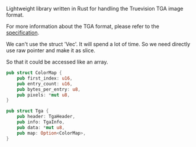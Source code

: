 Lightweight library written in Rust for handling the Truevision TGA image format.

For more information about the TGA format, please refer to the [specification](http://www.dca.fee.unicamp.br/~martino/disciplinas/ea978/tgaffs.pdf).

We can't use the struct 'Vec'. It will spend a lot of time. So we need directly use raw pointer and make it as slice.

So that it could be accessed like an array.


```rust
pub struct ColorMap {
    pub first_index: u16,
    pub entry_count: u16,
    pub bytes_per_entry: u8,
    pub pixels: *mut u8,
}

pub struct Tga {
    pub header: TgaHeader,
    pub info: TgaInfo,
    pub data: *mut u8,
    pub map: Option<ColorMap>,
}
```
